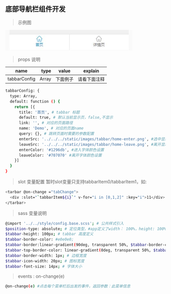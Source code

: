 ## 底部导航栏组件开发

>示例图

![Image text](./demo.jpg)

> props 说明

| name         | type   | value    |  explain    |
| --------     | -----: | :----:   | :----:      |
| tabbarConfig | Array  | 下面例子  | 请看下面注释  |



``` bash
tabbarConfig: {
  type: Array,
  default: function () {
    return [{
      title: '首页', # tabbar 标题
      default: true, # 默认当前显示页，false,不显示
      link: '', # 对应的页面路径
      name: 'Demo', # 对应的页面name
      query: {}, # 跳转页面时需要的参数配置
      enterSrc: '../../../static/images/tabbar/home-enter.png', #选中显示的图标
      leaveSrc: '../../../static/images/tabbar/home-leave.png', #离开显示的图标
      enterColor: '#1296db', #进入字体颜色设置
      leaveColor: '#707070' #离开字体颜色设置
    }]
  }
}
```

> slot 变量配置 暂时slot变量只支持tabbarItem0/tabbarItem1，如:

```bash
<tarbar @on-change ="tabChange">
  <div :slot="`tabbarItem${i}`" v-for="i in [0,1,2]" :key="i">11</div>
</tarbar>
```

>sass 变量说明

```bash
@import '../../style/config.base.scss'; # 公共样式引入
$position-type: absolute; # 定位类型，#app定义了width： 100%，height: 100%,时用的，如果没有定义，请自己定义为position：fixed；
$tabbar-height: 100px; # tabbar 高度定义
$tabbar-border-color: #e0e0e0;
$tabbar-border:linear-gradient(90deg, transparent 50%, $tabbar-border-color 50%); # 左右边框0.5px
$tabbar-top-border-color: linear-gradient(0deg, transparent 50%, $tabbar-border-color 50%); # 上下边框0.5px;
$tabbar-border-width: 1px; # 边框宽度
$tabbar-icon-width: 20px; # 图标宽度
$tabbar-font-size: 14px; # 字体大小
```


>events : on-change(e)

```bash
@on-change(e) #点击每个菜单栏后出发的事件，返回参数：此菜单信息
```
